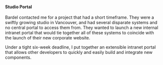 #### Studio Portal

Bardel contacted me for a project that had a short timeframe. They were a swiftly growing studio in Vancouver,
and had several disparate systems and no central portal to access them from. They wanted to launch a new
internal intranet portal that would tie together all of these systems to coincide with the launch of their
new corporate website.

Under a tight six-week deadline, I put together an extensible intranet portal that allows other developers
to quickly and easily build and integrate new components.